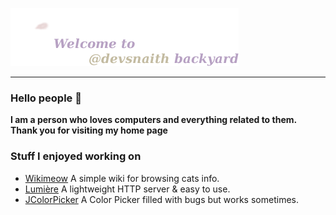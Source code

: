 ![](assets/backyard.png)

---
### Hello people 👋

**I am a person who loves computers and everything related to them.<br>Thank you for visiting my home page**

### Stuff I enjoyed working on
- [Wikimeow](https://github.com/devsnaith/wikimeow) A simple wiki for browsing cats info.
- [Lumière](https://github.com/devsnaith/lumiere-server) A lightweight HTTP server & easy to use.
- [JColorPicker](https://github.com/devsnaith/JColorPicker) A Color Picker filled with bugs but works sometimes.